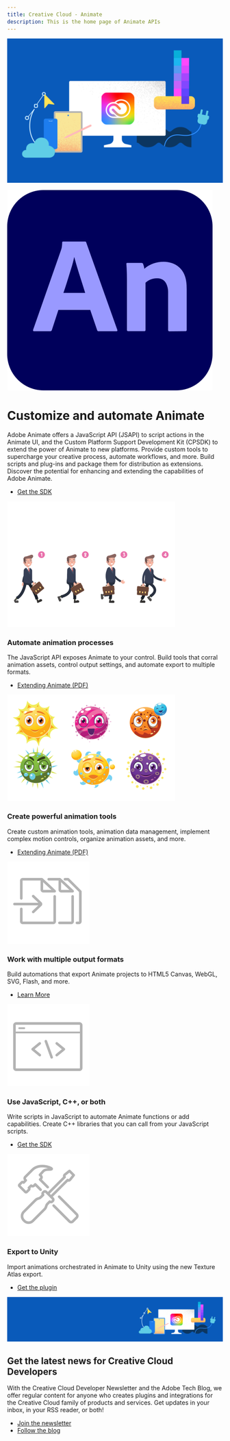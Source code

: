 ```yaml
---
title: Creative Cloud - Animate
description: This is the home page of Animate APIs
---
```


<Hero slots="image, icon, heading, text, buttons" variant="halfwidth" />

![Creative Cloud banner](images/cc-hero.png)

![Animate Logo](images/an_appicon_256.svg)

# Customize and automate Animate

Adobe Animate offers a JavaScript API (JSAPI) to script actions in the Animate UI, and the Custom Platform Support Development Kit (CPSDK) to extend the power of Animate to new platforms. Provide custom tools to supercharge your creative process, automate workflows, and more. Build scripts and plug-ins and package them for distribution as extensions. Discover the potential for enhancing and extending the capabilities of Adobe Animate.

* [Get the SDK](https://console.adobe.io/downloads/an)

<TextBlock slots="image, heading, text, buttons" width="50%" theme="light" isCentered />

![Image of a walk cycle](images/animate-feature1-resized_17383483.png)

### Automate animation processes

The JavaScript API exposes Animate to your control. Build tools that corral animation assets, control output settings, and automate export to multiple formats.

- [Extending Animate (PDF)](http://help.adobe.com/en_US/flash/cs/extend/flash_extending_reference.pdf)

<TextBlock slots="image, heading, text, buttons" width="50%" theme="light" isCentered />

![image of a sprite sheet](images/animate-feature3-resized_29228122.png)

### Create powerful animation tools

Create custom animation tools, animation data management, implement complex motion controls, organize animation assets, and more.

- [Extending Animate (PDF)](http://help.adobe.com/en_US/flash/cs/extend/flash_extending_reference.pdf)


<TextBlock slots="image, heading, text, links" width="33%" theme="light" isCentered />

![Code Icon](images/S_IlluFootageImport_96.svg)

### Work with multiple output formats

Build automations that export Animate projects to HTML5 Canvas, WebGL, SVG, Flash, and more.

* [Learn More](https://console.adobe.io/downloads/an)

<TextBlock slots="image, heading, text, links" width="33%" theme="light" isCentered />

![Code Icon](images/S_IlluScriptingAndActions_96.svg)

### Use JavaScript, C++, or both

Write scripts in JavaScript to automate Animate functions or add capabilities. Create C++ libraries that you can call from your JavaScript scripts.

* [Get the SDK](https://console.adobe.io/downloads/an)

<TextBlock slots="image, heading, text, links" width="33%" theme="light" isCentered />

![Code Icon](images/S_IlluToolSet_96.svg)

### Export to Unity

Import animations orchestrated in Animate to Unity using the new Texture Atlas export.

* [Get the plugin](https://console.adobe.io/downloads/an)

<SummaryBlock slots="image, heading, text, buttons" background="rgb(246, 16, 27)" />

![CC banner](images/cc-banner.png)

## Get the latest news for Creative Cloud Developers

With the Creative Cloud Developer Newsletter and the Adobe Tech Blog, we offer regular content for anyone who creates plugins and integrations for the Creative Cloud family of products and services. Get updates in your inbox, in your RSS reader, or both!

- [Join the newsletter](http://adobe.ly/devnews)
- [Follow the blog](https://medium.com/adobetech)

